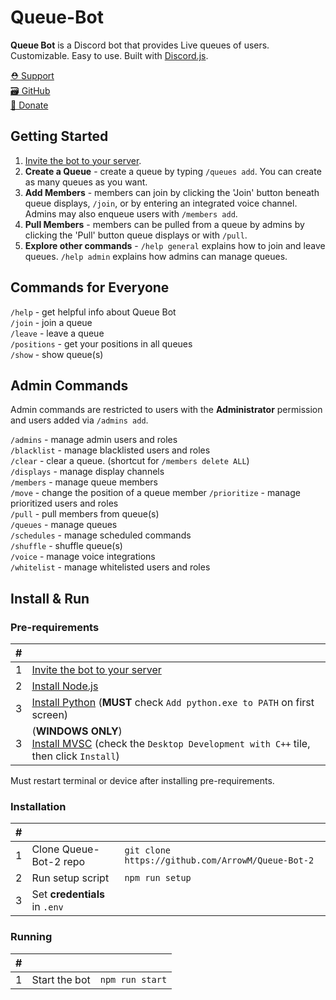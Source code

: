 # Queue-Bot
**Queue Bot** is a Discord bot that provides Live queues of users. Customizable. Easy to use. Built with [Discord.js](https://discord.js.org/).

[⛑️ Support](https://discord.gg/RbmfnP3)  
[🗃️ GitHub](https://github.com/ArrowM/Queue-Bot-2)  
[💖 Donate](https://www.buymeacoffee.com/Arroww)  

## Getting Started
1. [Invite the bot to your server](https://discord.com/oauth2/authorize?client_id=1246630417168076901).  
2. **Create a Queue** - create a queue by typing `/queues add`. You can create as many queues as you want.  
3. **Add Members** - members can join by clicking the 'Join' button beneath queue displays, `/join`, or by entering an integrated voice channel. Admins may also enqueue users with `/members add`.  
4. **Pull Members** - members can be pulled from a queue by admins by clicking the 'Pull' button queue displays or with `/pull`.  
5. **Explore other commands** - `/help general` explains how to join and leave queues. `/help admin` explains how admins can manage queues.

## Commands for Everyone
`/help` - get helpful info about Queue Bot  
`/join` - join a queue  
`/leave` - leave a queue  
`/positions` - get your positions in all queues  
`/show` - show queue(s)

## Admin Commands
Admin commands are restricted to users with the **Administrator** permission and users added via `/admins add`.

`/admins` - manage admin users and roles  
`/blacklist` - manage blacklisted users and roles  
`/clear` - clear a queue. (shortcut for `/members delete ALL`)  
`/displays` - manage display channels  
`/members` - manage queue members  
`/move` - change the position of a queue member
`/prioritize` - manage prioritized users and roles  
`/pull` - pull members from queue(s)  
`/queues` - manage queues  
`/schedules` - manage scheduled commands  
`/shuffle` - shuffle queue(s)  
`/voice` - manage voice integrations  
`/whitelist` - manage whitelisted users and roles  

## Install & Run

### Pre-requirements
| # |                                                                                                                                                                         |
|---|-------------------------------------------------------------------------------------------------------------------------------------------------------------------------|
| 1 | [Invite the bot to your server](https://discord.com/oauth2/authorize?client_id=1246630417168076901)                                                                     |
| 2 | [Install Node.js](https://nodejs.org/en/download/package-manager)                                                                                                       |
| 3 | [Install Python](https://www.python.org/downloads/) (**MUST** check `Add python.exe to PATH` on first screen)                                                           |
| 3 | (**WINDOWS ONLY**)<br/>[Install MVSC](https://visualstudio.microsoft.com/visual-cpp-build-tools/) (check the `Desktop Development with C++` tile, then click `Install`) |

Must restart terminal or device after installing pre-requirements.

### Installation
| # |                                                                                                                                                                        |                                                   |
|---|------------------------------------------------------------------------------------------------------------------------------------------------------------------------|---------------------------------------------------|
| 1 | Clone Queue-Bot-2 repo                                                                                                                                                 | `git clone https://github.com/ArrowM/Queue-Bot-2` |
| 2 | Run setup script                                                                                                                                                       | `npm run setup`                                   |
| 3 | Set **credentials** in `.env`                                                                                                                                          |                                                   |

### Running
| # |               |                 |
|---|---------------|-----------------|
| 1 | Start the bot | `npm run start` |
